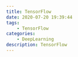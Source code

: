 ```yaml
---
title: TensorFlow
date: 2020-07-20 19:39:44
tags:
	- TensorFlow
categories:
	- DeepLearning
description: TensorFlow
---
```


